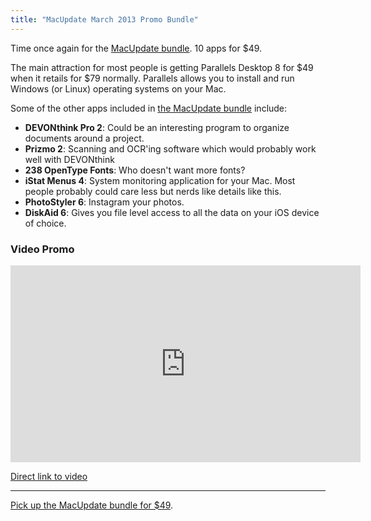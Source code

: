 ```yaml
---
title: "MacUpdate March 2013 Promo Bundle"
---
```

<p>Time once again for the <a href="http://deals.macupdate.com/affil/11916">MacUpdate bundle</a>. 10 apps for $49.</p>
<p>The main attraction for most people is getting Parallels Desktop 8 for $49 when it retails for $79 normally. Parallels allows you to install and run Windows (or Linux) operating systems on your Mac.</p>
<p>Some of the other apps included in <a href="http://deals.macupdate.com/affil/11916">the MacUpdate bundle</a> include:</p>
<ul>
<li><strong>DEVONthink Pro 2</strong>: Could be an interesting program to organize documents around a project. </li>
<li><strong>Prizmo 2</strong>: Scanning and OCR'ing software which would probably work well with DEVONthink</li>
<li><strong>238 OpenType Fonts</strong>: Who doesn't want more fonts?</li>
<li><strong>iStat Menus 4</strong>: System monitoring application for your Mac. Most people probably could care less but nerds like details like this.</li>
<li><strong>PhotoStyler 6</strong>: Instagram your photos.</li>
<li><strong>DiskAid 6</strong>: Gives you file level access to all the data on your iOS device of choice.</li>
</ul>
<h3>Video Promo</h3>
<p><iframe width="560" height="315" src="http://www.youtube.com/embed/pd-2vOAQIbU" frameborder="0" allowfullscreen></iframe></p>
<p><a href="http://youtu.be/pd-2vOAQIbU">Direct link to video</a></p>
<hr>
<p><a href="http://deals.macupdate.com/affil/11916">Pick up the MacUpdate bundle for $49</a>.</p>
